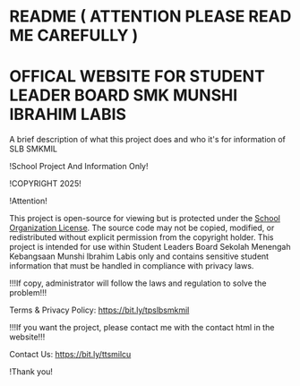 # README ( ATTENTION PLEASE READ ME CAREFULLY )
# OFFICAL WEBSITE FOR STUDENT LEADER BOARD SMK MUNSHI IBRAHIM LABIS

A brief description of what this project does and who it's for information of SLB SMKMIL

!School Project And Information Only!

!COPYRIGHT 2025!

!Attention!

This project is open-source for viewing but is protected under the [School Organization License](LICENSE). The source code may not be copied, modified, or redistributed without explicit permission from the copyright holder. This project is intended for use within Student Leaders Board Sekolah Menengah Kebangsaan Munshi Ibrahim Labis only and contains sensitive student information that must be handled in compliance with privacy laws.

!!!If copy, administrator will follow the laws and regulation to solve the problem!!!

Terms & Privacy Policy: https://bit.ly/tpslbsmkmil

!!!If you want the project, please contact me with the contact html in the website!!!

Contact Us: https://bit.ly/ttsmilcu

!Thank you!
